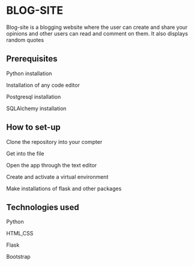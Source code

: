 # BLOG-SITE

Blog-site is a blogging website where the user can create and share your opinions and other users can read and comment on them. 
It also displays random quotes


## Prerequisites

Python installation

Installation of any code editor

Postgresql installation

SQLAlchemy installation

## How to set-up

Clone the repository into your compter

Get into the file

Open the app through the text editor

Create and activate a virtual environment 

Make installations of flask and other packages


## Technologies used

Python

HTML,CSS

Flask

Bootstrap



